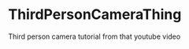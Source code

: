ThirdPersonCameraThing
======================

Third person camera tutorial from that youtube video
